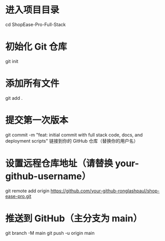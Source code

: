 # 进入项目目录
cd ShopEase-Pro-Full-Stack

# 初始化 Git 仓库
git init

# 添加所有文件
git add .

# 提交第一次版本
git commit -m "feat: initial commit with full stack code, docs, and deployment scripts"
链接到你的 GitHub 仓库（替换你的用户名）
# 设置远程仓库地址（请替换 your-github-username）
git remote add origin https://github.com/your-github-ronglashpaul/shop-ease-pro.git

# 推送到 GitHub（主分支为 main）
git branch -M main
git push -u origin main
